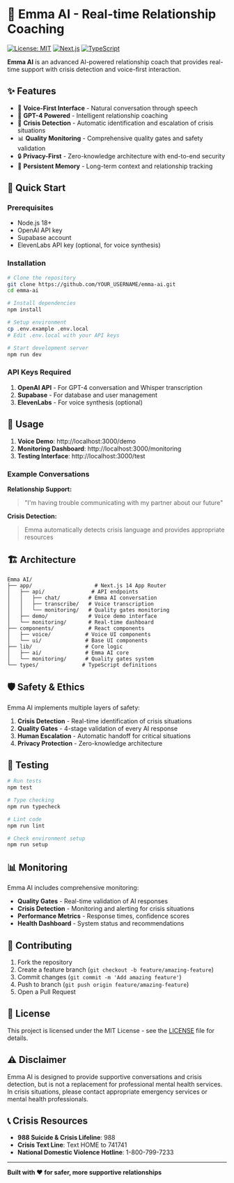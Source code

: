 # 🤖 Emma AI - Real-time Relationship Coaching

[![License: MIT](https://img.shields.io/badge/License-MIT-yellow.svg)](https://opensource.org/licenses/MIT)
[![Next.js](https://img.shields.io/badge/Next.js-14-black)](https://nextjs.org/)
[![TypeScript](https://img.shields.io/badge/TypeScript-5.5-blue)](https://www.typescriptlang.org/)

**Emma AI** is an advanced AI-powered relationship coach that provides real-time support with crisis detection and voice-first interaction.

## ✨ Features

- 🎤 **Voice-First Interface** - Natural conversation through speech
- 🧠 **GPT-4 Powered** - Intelligent relationship coaching
- 🚨 **Crisis Detection** - Automatic identification and escalation of crisis situations
- 📊 **Quality Monitoring** - Comprehensive quality gates and safety validation
- 🔒 **Privacy-First** - Zero-knowledge architecture with end-to-end security
- 💾 **Persistent Memory** - Long-term context and relationship tracking

## 🚀 Quick Start

### Prerequisites
- Node.js 18+ 
- OpenAI API key
- Supabase account
- ElevenLabs API key (optional, for voice synthesis)

### Installation

```bash
# Clone the repository
git clone https://github.com/YOUR_USERNAME/emma-ai.git
cd emma-ai

# Install dependencies
npm install

# Setup environment
cp .env.example .env.local
# Edit .env.local with your API keys

# Start development server
npm run dev
```

### API Keys Required

1. **OpenAI API** - For GPT-4 conversation and Whisper transcription
2. **Supabase** - For database and user management
3. **ElevenLabs** - For voice synthesis (optional)

## 🎯 Usage

1. **Voice Demo**: http://localhost:3000/demo
2. **Monitoring Dashboard**: http://localhost:3000/monitoring
3. **Testing Interface**: http://localhost:3000/test

### Example Conversations

**Relationship Support:**
> "I'm having trouble communicating with my partner about our future"

**Crisis Detection:**
> Emma automatically detects crisis language and provides appropriate resources

## 🏗️ Architecture

```
Emma AI/
├── app/                    # Next.js 14 App Router
│   ├── api/               # API endpoints
│   │   ├── chat/         # Emma AI conversation
│   │   ├── transcribe/   # Voice transcription  
│   │   └── monitoring/   # Quality gates monitoring
│   ├── demo/             # Voice demo interface
│   └── monitoring/       # Real-time dashboard
├── components/           # React components
│   ├── voice/           # Voice UI components
│   └── ui/              # Base UI components  
├── lib/                 # Core logic
│   ├── ai/              # Emma AI core
│   └── monitoring/      # Quality gates system
└── types/              # TypeScript definitions
```

## 🛡️ Safety & Ethics

Emma AI implements multiple layers of safety:

1. **Crisis Detection** - Real-time identification of crisis situations
2. **Quality Gates** - 4-stage validation of every AI response
3. **Human Escalation** - Automatic handoff for critical situations
4. **Privacy Protection** - Zero-knowledge architecture

## 🧪 Testing

```bash
# Run tests
npm test

# Type checking
npm run typecheck

# Lint code
npm run lint

# Check environment setup
npm run setup
```

## 📊 Monitoring

Emma AI includes comprehensive monitoring:

- **Quality Gates** - Real-time validation of AI responses
- **Crisis Detection** - Monitoring and alerting for crisis situations  
- **Performance Metrics** - Response times, confidence scores
- **Health Dashboard** - System status and recommendations

## 🤝 Contributing

1. Fork the repository
2. Create a feature branch (`git checkout -b feature/amazing-feature`)
3. Commit changes (`git commit -m 'Add amazing feature'`)
4. Push to branch (`git push origin feature/amazing-feature`)
5. Open a Pull Request

## 📜 License

This project is licensed under the MIT License - see the [LICENSE](LICENSE) file for details.

## ⚠️ Disclaimer

Emma AI is designed to provide supportive conversations and crisis detection, but is not a replacement for professional mental health services. In crisis situations, please contact appropriate emergency services or mental health professionals.

## 📞 Crisis Resources

- **988 Suicide & Crisis Lifeline**: 988
- **Crisis Text Line**: Text HOME to 741741
- **National Domestic Violence Hotline**: 1-800-799-7233

---

**Built with ❤️ for safer, more supportive relationships**
